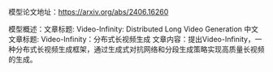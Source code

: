 模型论文地址：https://arxiv.org/abs/2406.16260

模型概述：文章标题: Video-Infinity: Distributed Long Video Generation
中文文章标题: Video-Infinity：分布式长视频生成
文章内容：提出Video-Infinity，一种分布式长视频生成框架，通过生成式对抗网络和分段生成策略实现高质量长视频的生成。
